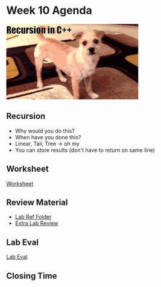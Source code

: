# Week 10 Agenda
![Image](https://github.com/tgroechel/F17-280/blob/master/.other/pictures/recurssion.gif)

## Recursion
- Why would you do this?
- When have you done this?
- Linear, Tail, Tree -> oh my
- You can store results (don't have to return on same line)

## Worksheet
[Worksheet](https://drive.google.com/drive/u/1/folders/1suoq274Jiab9-Qza9NpLFLkWg3NmEElp)

## Review Material
- [Lab Ref Folder](https://docs.google.com/document/d/1n_sjFV9ToZwhcLdwjcmFBsD7F62wIYJ2AL2p7_5eofo/edit)
- [Extra Lab Review](https://drive.google.com/drive/u/1/folders/0BwMlZWZnhXI1dG45S0pVc1pRNTA)

## Lab Eval
[Lab Eval](https://docs.google.com/forms/d/1_T3fxH45keQrmPpgaHuG_h5CrHqojaXpvXPSG8M6Mlk/edit)


## Closing Time
